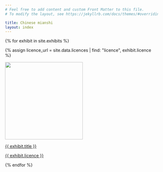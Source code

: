 ```yaml
---
# Feel free to add content and custom Front Matter to this file.
# To modify the layout, see https://jekyllrb.com/docs/themes/#overriding-theme-defaults

title: Chinese mianshi
layout: index
---
```

<div id = "gallery">
{% for exhibit in site.exhibits %}

  {% assign licence_url = site.data.licences | find: "licence", exhibit.licence %}

  <a href = "{{ exhibit.url | relative_url }}"><img src="{{ exhibit.image-url }}" width = 256></a>
  <p><a href = "{{ exhibit.url | relative_url }}">{{ exhibit.title }}</a></p>
  <p><a href="{{ licence_url.url }}">{{ exhibit.licence }}</a></p>

{% endfor %}
</div>
